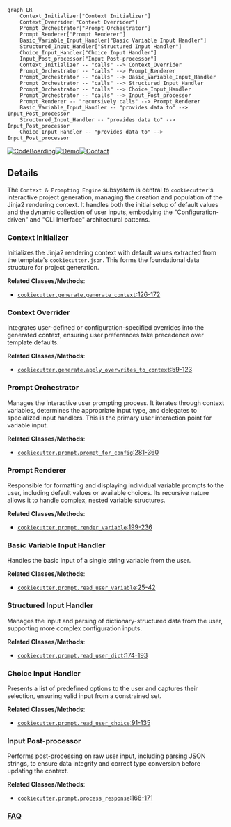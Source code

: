 ```mermaid
graph LR
    Context_Initializer["Context Initializer"]
    Context_Overrider["Context Overrider"]
    Prompt_Orchestrator["Prompt Orchestrator"]
    Prompt_Renderer["Prompt Renderer"]
    Basic_Variable_Input_Handler["Basic Variable Input Handler"]
    Structured_Input_Handler["Structured Input Handler"]
    Choice_Input_Handler["Choice Input Handler"]
    Input_Post_processor["Input Post-processor"]
    Context_Initializer -- "calls" --> Context_Overrider
    Prompt_Orchestrator -- "calls" --> Prompt_Renderer
    Prompt_Orchestrator -- "calls" --> Basic_Variable_Input_Handler
    Prompt_Orchestrator -- "calls" --> Structured_Input_Handler
    Prompt_Orchestrator -- "calls" --> Choice_Input_Handler
    Prompt_Orchestrator -- "calls" --> Input_Post_processor
    Prompt_Renderer -- "recursively calls" --> Prompt_Renderer
    Basic_Variable_Input_Handler -- "provides data to" --> Input_Post_processor
    Structured_Input_Handler -- "provides data to" --> Input_Post_processor
    Choice_Input_Handler -- "provides data to" --> Input_Post_processor
```

[![CodeBoarding](https://img.shields.io/badge/Generated%20by-CodeBoarding-9cf?style=flat-square)](https://github.com/CodeBoarding/GeneratedOnBoardings)[![Demo](https://img.shields.io/badge/Try%20our-Demo-blue?style=flat-square)](https://www.codeboarding.org/demo)[![Contact](https://img.shields.io/badge/Contact%20us%20-%20contact@codeboarding.org-lightgrey?style=flat-square)](mailto:contact@codeboarding.org)

## Details

The `Context & Prompting Engine` subsystem is central to `cookiecutter`'s interactive project generation, managing the creation and population of the Jinja2 rendering context. It handles both the initial setup of default values and the dynamic collection of user inputs, embodying the "Configuration-driven" and "CLI Interface" architectural patterns.

### Context Initializer
Initializes the Jinja2 rendering context with default values extracted from the template's `cookiecutter.json`. This forms the foundational data structure for project generation.


**Related Classes/Methods**:

- <a href="https://github.com/cookiecutter/cookiecutter/blob/main/cookiecutter/generate.py#L126-L172" target="_blank" rel="noopener noreferrer">`cookiecutter.generate.generate_context`:126-172</a>


### Context Overrider
Integrates user-defined or configuration-specified overrides into the generated context, ensuring user preferences take precedence over template defaults.


**Related Classes/Methods**:

- <a href="https://github.com/cookiecutter/cookiecutter/blob/main/cookiecutter/generate.py#L59-L123" target="_blank" rel="noopener noreferrer">`cookiecutter.generate.apply_overwrites_to_context`:59-123</a>


### Prompt Orchestrator
Manages the interactive user prompting process. It iterates through context variables, determines the appropriate input type, and delegates to specialized input handlers. This is the primary user interaction point for variable input.


**Related Classes/Methods**:

- <a href="https://github.com/cookiecutter/cookiecutter/blob/main/cookiecutter/prompt.py#L281-L360" target="_blank" rel="noopener noreferrer">`cookiecutter.prompt.prompt_for_config`:281-360</a>


### Prompt Renderer
Responsible for formatting and displaying individual variable prompts to the user, including default values or available choices. Its recursive nature allows it to handle complex, nested variable structures.


**Related Classes/Methods**:

- <a href="https://github.com/cookiecutter/cookiecutter/blob/main/cookiecutter/prompt.py#L199-L236" target="_blank" rel="noopener noreferrer">`cookiecutter.prompt.render_variable`:199-236</a>


### Basic Variable Input Handler
Handles the basic input of a single string variable from the user.


**Related Classes/Methods**:

- <a href="https://github.com/cookiecutter/cookiecutter/blob/main/cookiecutter/prompt.py#L25-L42" target="_blank" rel="noopener noreferrer">`cookiecutter.prompt.read_user_variable`:25-42</a>


### Structured Input Handler
Manages the input and parsing of dictionary-structured data from the user, supporting more complex configuration inputs.


**Related Classes/Methods**:

- <a href="https://github.com/cookiecutter/cookiecutter/blob/main/cookiecutter/prompt.py#L174-L193" target="_blank" rel="noopener noreferrer">`cookiecutter.prompt.read_user_dict`:174-193</a>


### Choice Input Handler
Presents a list of predefined options to the user and captures their selection, ensuring valid input from a constrained set.


**Related Classes/Methods**:

- <a href="https://github.com/cookiecutter/cookiecutter/blob/main/cookiecutter/prompt.py#L91-L135" target="_blank" rel="noopener noreferrer">`cookiecutter.prompt.read_user_choice`:91-135</a>


### Input Post-processor
Performs post-processing on raw user input, including parsing JSON strings, to ensure data integrity and correct type conversion before updating the context.


**Related Classes/Methods**:

- <a href="https://github.com/cookiecutter/cookiecutter/blob/main/cookiecutter/prompt.py#L168-L171" target="_blank" rel="noopener noreferrer">`cookiecutter.prompt.process_response`:168-171</a>




### [FAQ](https://github.com/CodeBoarding/GeneratedOnBoardings/tree/main?tab=readme-ov-file#faq)